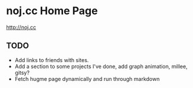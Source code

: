 noj.cc Home Page
=================

http://noj.cc

## TODO
* Add links to friends with sites.
* Add a section to some projects I've done, add graph animation, millee, gitsy?
* Fetch hugme page dynamically and run through markdown
